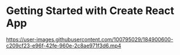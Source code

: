 # Getting Started with Create React App
https://user-images.githubusercontent.com/100795029/184900600-c209cf23-e96f-42fe-960e-2c8ae971f3d6.mp4
